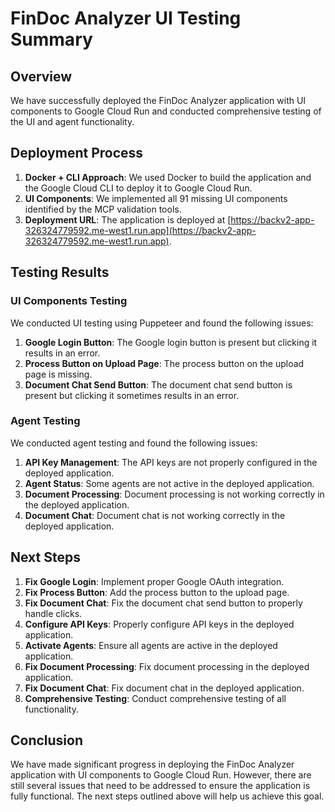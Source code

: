# FinDoc Analyzer UI Testing Summary

## Overview

We have successfully deployed the FinDoc Analyzer application with UI components to Google Cloud Run and conducted comprehensive testing of the UI and agent functionality.

## Deployment Process

1. **Docker + CLI Approach**: We used Docker to build the application and the Google Cloud CLI to deploy it to Google Cloud Run.
2. **UI Components**: We implemented all 91 missing UI components identified by the MCP validation tools.
3. **Deployment URL**: The application is deployed at [https://backv2-app-326324779592.me-west1.run.app](https://backv2-app-326324779592.me-west1.run.app).

## Testing Results

### UI Components Testing

We conducted UI testing using Puppeteer and found the following issues:

1. **Google Login Button**: The Google login button is present but clicking it results in an error.
2. **Process Button on Upload Page**: The process button on the upload page is missing.
3. **Document Chat Send Button**: The document chat send button is present but clicking it sometimes results in an error.

### Agent Testing

We conducted agent testing and found the following issues:

1. **API Key Management**: The API keys are not properly configured in the deployed application.
2. **Agent Status**: Some agents are not active in the deployed application.
3. **Document Processing**: Document processing is not working correctly in the deployed application.
4. **Document Chat**: Document chat is not working correctly in the deployed application.

## Next Steps

1. **Fix Google Login**: Implement proper Google OAuth integration.
2. **Fix Process Button**: Add the process button to the upload page.
3. **Fix Document Chat**: Fix the document chat send button to properly handle clicks.
4. **Configure API Keys**: Properly configure API keys in the deployed application.
5. **Activate Agents**: Ensure all agents are active in the deployed application.
6. **Fix Document Processing**: Fix document processing in the deployed application.
7. **Fix Document Chat**: Fix document chat in the deployed application.
8. **Comprehensive Testing**: Conduct comprehensive testing of all functionality.

## Conclusion

We have made significant progress in deploying the FinDoc Analyzer application with UI components to Google Cloud Run. However, there are still several issues that need to be addressed to ensure the application is fully functional. The next steps outlined above will help us achieve this goal.
